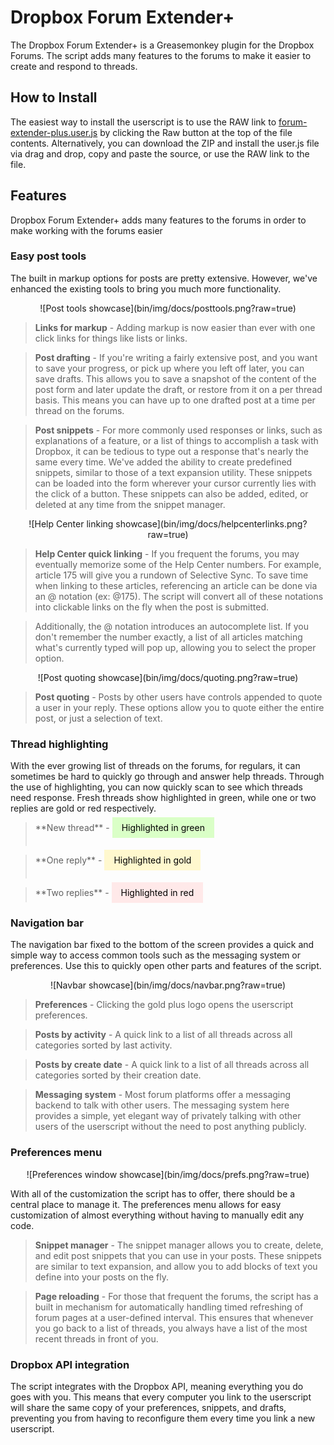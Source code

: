 # Dropbox Forum Extender+
The Dropbox Forum Extender+ is a Greasemonkey plugin for the Dropbox Forums. The script adds many features to the forums to make it easier to create and respond to threads.

## How to Install
The easiest way to install the userscript is to use the RAW link to [forum-extender-plus.user.js](forum-extender-plus.user.js) by clicking the Raw button at the top of the file contents. Alternatively, you can download the ZIP and install the user.js file via drag and drop, copy and paste the source, or use the RAW link to the file.

## Features
Dropbox Forum Extender+ adds many features to the forums in order to make working with the forums easier

### Easy post tools
The built in markup options for posts are pretty extensive. However, we've enhanced the existing tools to bring you much more functionality.

<p align='center'>![Post tools showcase](bin/img/docs/posttools.png?raw=true)</p>

> **Links for markup** - Adding markup is now easier than ever with one click links for things like lists or links.

> **Post drafting** - If you're writing a fairly extensive post, and you want to save your progress, or pick up where you left off later, you can save drafts. This allows you to save a snapshot of the content of the post form and later update the draft, or restore from it on a per thread basis. This means you can have up to one drafted post at a time per thread on the forums.

> **Post snippets** - For more commonly used responses or links, such as explanations of a feature, or a list of things to accomplish a task with Dropbox, it can be tedious to type out a response that's nearly the same every time. We've added the ability to create predefined snippets, similar to those of a text expansion utility. These snippets can be loaded into the form wherever your cursor currently lies with the click of a button. These snippets can also be added, edited, or deleted at any time from the snippet manager.

<p align='center'>![Help Center linking showcase](bin/img/docs/helpcenterlinks.png?raw=true)</p>

> **Help Center quick linking** - If you frequent the forums, you may eventually memorize some of the Help Center numbers. For example, article 175 will give you a rundown of Selective Sync. To save time when linking to these articles, referencing an article can be done via an @ notation (ex: @175). The script will convert all of these notations into clickable links on the fly when the post is submitted.

> Additionally, the @ notation introduces an autocomplete list. If you don't remember the number exactly, a list of all articles matching what's currently typed will pop up, allowing you to select the proper option.

<p align='center'>![Post quoting showcase](bin/img/docs/quoting.png?raw=true)</p>

> **Post quoting** - Posts by other users have controls appended to quote a user in your reply. These options allow you to quote either the entire post, or just a selection of text.

### Thread highlighting
With the ever growing list of threads on the forums, for regulars, it can sometimes be hard to quickly go through and answer help threads. Through the use of highlighting, you can now quickly scan to see which threads need response. Fresh threads show highlighted in green, while one or two replies are gold or red respectively.

> <div style='height:38px;margin-top:6px'>**New thread** - <span style='padding: 8px 15px;background-color:#daffc7;color:#000'>Highlighted in green</span></div>

> <div style='height:38px'>**One reply** - <span style='padding: 8px 15px;background-color:#fff8ce;color:#000'>Highlighted in gold</span></div>

> <div style='height:24px'>**Two replies** - <span style='padding: 8px 15px;background-color:#ffe9e9;color:#000'>Highlighted in red</span></div>

### Navigation bar
The navigation bar fixed to the bottom of the screen provides a quick and simple way to access common tools such as the messaging system or preferences. Use this to quickly open other parts and features of the script.

<p align='center'>![Navbar showcase](bin/img/docs/navbar.png?raw=true)</p>

> **Preferences** - Clicking the gold plus logo opens the userscript preferences.

> **Posts by activity** - A quick link to a list of all threads across all categories sorted by last activity.

> **Posts by create date** - A quick link to a list of all threads across all categories sorted by their creation date.

> **Messaging system** - Most forum platforms offer a messaging backend to talk with other users. The messaging system here provides a simple, yet elegant way of privately talking with other users of the userscript without the need to post anything publicly.

### Preferences menu
<p align='center'>![Preferences window showcase](bin/img/docs/prefs.png?raw=true)</p>

With all of the customization the script has to offer, there should be a central place to manage it. The preferences menu allows for easy customization of almost everything without having to manually edit any code.

> **Snippet manager** - The snippet manager allows you to create, delete, and edit post snippets that you can use in your posts. These snippets are similar to text expansion, and allow you to add blocks of text you define into your posts on the fly.

> **Page reloading** - For those that frequent the forums, the script has a built in mechanism for automatically handling timed refreshing of forum pages at a user-defined interval. This ensures that whenever you go back to a list of threads, you always have a list of the most recent threads in front of you.

### Dropbox API integration
The script integrates with the Dropbox API, meaning everything you do goes with you. This means that every computer you link to the userscript will share the same copy of your preferences, snippets, and drafts, preventing you from having to reconfigure them every time you link a new userscript.
